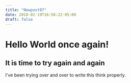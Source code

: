 ```yaml
---
title: "Newpost07"
date: 2018-02-19T16:58:22-05:00
draft: false
---
```


# Hello World once again! #
## It is time to try again and again ##

I've been trying over and over to write this think properly.
